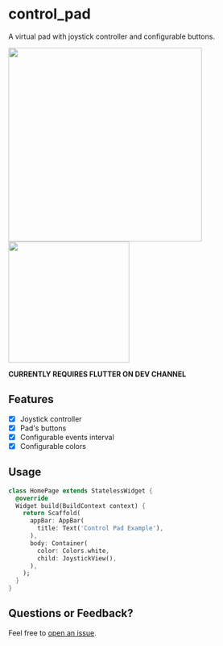 # control_pad

A virtual pad with joystick controller and configurable buttons.

<img src="https://i.imgur.com/ZwfNg9W.jpg" width="384"> <img src="https://i.imgur.com/lOdTedp.png" width="240">

**CURRENTLY REQUIRES FLUTTER ON DEV CHANNEL**

## Features

- [X] Joystick controller
- [X] Pad's buttons
- [X] Configurable events interval
- [X] Configurable colors

## Usage

```dart
class HomePage extends StatelessWidget {
  @override
  Widget build(BuildContext context) {
    return Scaffold(
      appBar: AppBar(
        title: Text('Control Pad Example'),
      ),
      body: Container(
        color: Colors.white,
        child: JoystickView(),
      ),
    );
  }
}
```

## Questions or Feedback?

Feel free to [open an issue](https://github.com/artrmz/flutter_control_pad/issues/new).
